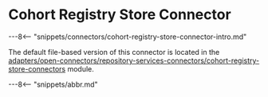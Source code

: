 <!-- SPDX-License-Identifier: CC-BY-4.0 -->
<!-- Copyright Contributors to the ODPi Egeria project. -->

# Cohort Registry Store Connector

---8<-- "snippets/connectors/cohort-registry-store-connector-intro.md"


The default file-based version of this connector is located in the
[adapters/open-connectors/repository-services-connectors/cohort-registry-store-connectors](https://github.com/odpi/egeria/tree/main/open-metadata-implementation/adapters/open-connectors/repository-services-connectors/cohort-registry-store-connectors)
module.

---8<-- "snippets/abbr.md"
